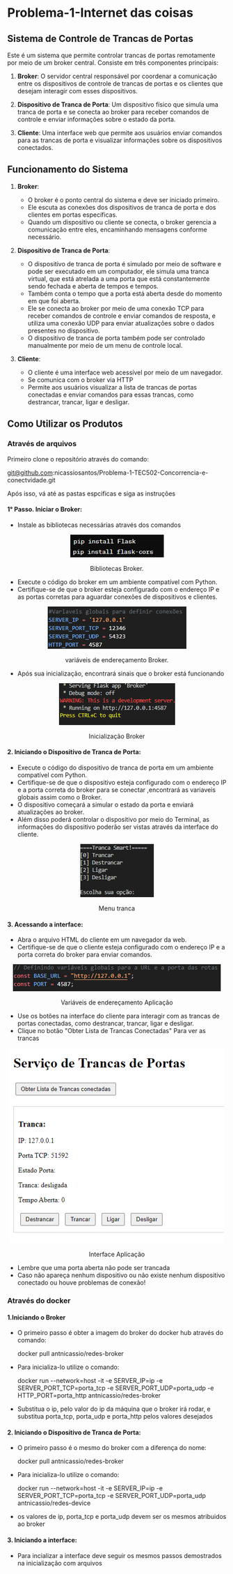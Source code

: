# Problema-1-Internet das coisas

## Sistema de Controle de Trancas de Portas

Este é um sistema que permite controlar trancas de portas remotamente por meio de um broker central. Consiste em três componentes principais:

1. **Broker**: O servidor central responsável por coordenar a comunicação entre os dispositivos de controle de trancas de portas e os clientes que desejam interagir com esses dispositivos.

2. **Dispositivo de Tranca de Porta**: Um dispositivo físico que simula uma tranca de porta e se conecta ao broker para receber comandos de controle e enviar informações sobre o estado da porta.

3. **Cliente**: Uma interface web que permite aos usuários enviar comandos para as trancas de porta e visualizar informações sobre os dispositivos conectados.

## Funcionamento do Sistema

1. **Broker**:
   - O broker é o ponto central do sistema e deve ser iniciado primeiro.
   - Ele escuta as conexões dos dispositivos de tranca de porta e dos clientes em portas específicas.
   - Quando um dispositivo ou cliente se conecta, o broker gerencia a comunicação entre eles, encaminhando mensagens conforme necessário.

2. **Dispositivo de Tranca de Porta**:
   - O dispositivo de tranca de porta é simulado por meio de software e pode ser executado em um computador, ele simula uma tranca virtual, que está atrelada a uma porta que está constantemente sendo fechada e aberta de tempos e tempos.
   - Também conta o tempo que a porta está aberta desde do momento em que foi aberta.
   - Ele se conecta ao broker por meio de uma conexão TCP para receber comandos de controle e enviar comandos de resposta, e utiliza uma conexão UDP para enviar atualizações sobre o dados presentes no dispositivo.
   - O dispositivo de tranca de porta também pode ser controlado manualmente por meio de um menu de controle local.

3. **Cliente**:
   - O cliente é uma interface web acessível por meio de um navegador.
   - Se comunica com o broker via HTTP
   - Permite aos usuários visualizar a lista de trancas de portas conectadas e enviar comandos para essas trancas, como destrancar, trancar, ligar e desligar.

## Como Utilizar os Produtos

### Através de arquivos

Primeiro clone o repositório através do comando: 

  git@github.com:nicassiosantos/Problema-1-TEC502-Concorrencia-e-conectvidade.git

Após isso, vá até as pastas espcificas e siga as instruções

#### 1° Passo. Iniciar o Broker:

- Instale as bibliotecas necessárias através dos comandos 

<p align="center">
  <img src="img\pipsBro.png" alt="app_ft1">
</p>
<p align="center">Bibliotecas  Broker.</p>

- Execute o código do broker em um ambiente compatível com Python.
- Certifique-se de que o broker esteja configurado com o endereço IP e as portas corretas para aguardar conexões de dispositivos e clientes.

<p align="center">
  <img src="img\VariaveisBroker.png" alt="app_ft1">
</p>
<p align="center">variáveis de endereçamento Broker.</p> 

- Após sua inicialização, encontrará sinais que o broker está funcionando 

<p align="center">
  <img src="img\Brokeini.png" alt="app_ft1">
</p>
<p align="center">Inicialização Broker</p> 

#### 2. Iniciando o Dispositivo de Tranca de Porta:

- Execute o código do dispositivo de tranca de porta em um ambiente compatível com Python.
- Certifique-se de que o dispositivo esteja configurado com o endereço IP e a porta correta do broker para se conectar
,encontrará as variaveis globais assim como o Broker.
- O dispositivo começará a simular o estado da porta e enviará atualizações ao broker.
- Além disso poderá controlar o dispositivo por meio do Terminal, as informações do dispositivo poderão ser vistas através da interface do cliente. 

<p align="center">
  <img src="img\menuT.png" alt="app_ft1">
</p>
<p align="center">Menu tranca</p> 


#### 3. Acessando a interface:

- Abra o arquivo HTML do cliente em um navegador da web.
- Certifique-se de que o cliente esteja configurado com o endereço IP e a porta correta do broker para enviar comandos. 
<p align="center">
  <img src="img\VarAp.png" alt="app_ft1">
</p>
<p align="center">Variáveis de endereçamento Aplicação</p> 

- Use os botões na interface do cliente para interagir com as trancas de portas conectadas, como destrancar, trancar, ligar e desligar.
- Clique no botão "Obter Lista de Trancas Conectadas" Para ver as trancas
<p align="center">
  <img src="img\telaAP.png" alt="app_ft1">
</p>
<p align="center">Interface Aplicação</p> 

- Lembre que uma porta aberta não pode ser trancada
- Caso não apareça nenhum dispositivo ou não existe nenhum dispositivo conectado ou houve problemas de conexão!

### Através do docker 

#### 1.Iniciando o Broker 

- O primeiro passo é obter a imagem do broker do docker hub através do comando:

  docker pull antnicassio/redes-broker 

- Para inicializa-lo utilize o comando:  

  docker run --network=host -it -e SERVER_IP=ip -e SERVER_PORT_TCP=porta_tcp -e SERVER_PORT_UDP=porta_udp -e HTTP_PORT=porta_http  antnicassio/redes-broker

- Substitua o ip, pelo valor do ip da máquina que o broker irá rodar, e substitua porta_tcp, porta_udp e porta_http pelos valores desejados

#### 2. Iniciando o Dispositivo de Tranca de Porta: 

- O primeiro passo é o mesmo do broker com a diferença do nome:

  docker pull antnicassio/redes-broker 

- Para inicializa-lo utilize o comando:

  docker run --network=host -it -e SERVER_IP=ip -e SERVER_PORT_TCP=porta_tcp -e SERVER_PORT_UDP=porta_udp antnicassio/redes-device

- os valores de ip, porta_tcp e porta_udp devem ser os mesmos atribuidos ao broker 


#### 3. Iniciando a interface: 

- Para incializar a interface deve seguir os mesmos passos demostrados na inicialização com arquivos